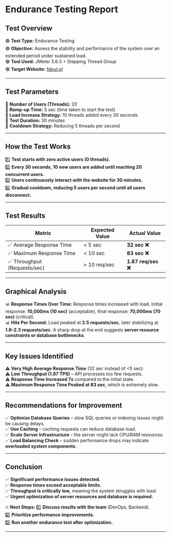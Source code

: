 # Endurance Testing Report

## Test Overview

🟢 **Test Type:** Endurance Testing  
🟢 **Objective:** Assess the stability and performance of the system over an extended period under sustained load.  
🟢 **Tool Used:** JMeter 5.6.3 + Stepping Thread Group  
🟢 **Target Website:** [fdout.pl](https://fdout.pl)  

---

## Test Parameters

🔹 **Number of Users (Threads):** 20  
🔹 **Ramp-up Time:** 5 sec (time taken to start the test)  
🔹 **Load Increase Strategy:** 10 threads added every 30 seconds  
🔹 **Test Duration:** 30 minutes  
🔹 **Cooldown Strategy:** Reducing 5 threads per second  

---

## How the Test Works

1️⃣ **Test starts with zero active users (0 threads).**  
2️⃣ **Every 30 seconds, 10 new users are added until reaching 20 concurrent users.**  
3️⃣ **Users continuously interact with the website for 30 minutes.**  
4️⃣ **Gradual cooldown, reducing 5 users per second until all users disconnect.**  

---

## Test Results

| Metric                      | Expected Value | Actual Value |
|-----------------------------|---------------|-------------|
| ✅ Average Response Time     | < 5 sec       | **32 sec ❌** |
| ✅ Maximum Response Time     | < 10 sec      | **83 sec ❌** |
| ✅ Throughput (Requests/sec) | > 10 req/sec  | **1.87 req/sec ❌** |

---

## Graphical Analysis

📊 **Response Times Over Time:** Response times increased with load. Initial response: **10,000ms (10 sec)** (acceptable), final response: **70,000ms (70 sec)** (critical).  
📊 **Hits Per Second:** Load peaked at **2.5 requests/sec**, later stabilizing at **1.8–2.3 requests/sec**. A sharp drop at the end suggests **server resource constraints or database bottlenecks**.  

---

## Key Issues Identified

⚠️ **Very High Average Response Time** (32 sec instead of <5 sec).  
⚠️ **Low Throughput (1.87 TPS)** – API processes too few requests.  
⚠️ **Response Time Increased 7x** compared to the initial state.  
⚠️ **Maximum Response Time Peaked at 83 sec**, which is extremely slow.  

---

## Recommendations for Improvement

✅ **Optimize Database Queries** – slow SQL queries or indexing issues might be causing delays.  
✅ **Use Caching** – caching requests can reduce database load.  
✅ **Scale Server Infrastructure** – the server might lack CPU/RAM resources.  
✅ **Load Balancing Check** – sudden performance drops may indicate **overloaded system components**.  

---

## Conclusion

✅ **Significant performance issues detected.**  
✅ **Response times exceed acceptable limits.**  
✅ **Throughput is critically low,** meaning the system struggles with load.  
✅ **Urgent optimization of server resources and database is required.**  

🔥 **Next Steps:**
1️⃣ **Discuss results with the team** (DevOps, Backend).  
2️⃣ **Prioritize performance improvements.**  
3️⃣ **Run another endurance test after optimization.**  

---
 


